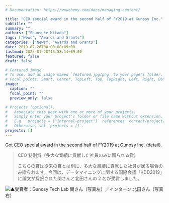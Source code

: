 ```yaml
---
# Documentation: https://wowchemy.com/docs/managing-content/

title: "CEO special award in the second half of FY2019 at Gunosy Inc."
subtitle: ""
summary: ""
authors: ["Shunsuke Kitada"]
tags: ["News", "Awards and Grants"]
categories: ["News", "Awards and Grants"]
date: 2019-07-26T00:00:00+09:00
lastmod: 2023-01-28T15:58:14+09:00
featured: false
draft: false

# Featured image
# To use, add an image named `featured.jpg/png` to your page's folder.
# Focal points: Smart, Center, TopLeft, Top, TopRight, Left, Right, BottomLeft, Bottom, BottomRight.
image:
  caption: ""
  focal_point: ""
  preview_only: false

# Projects (optional).
#   Associate this post with one or more of your projects.
#   Simply enter your project's folder or file name without extension.
#   E.g. `projects = ["internal-project"]` references `content/project/deep-learning/index.md`.
#   Otherwise, set `projects = []`.
projects: []
---
```


Got CEO special award in the second half of FY2019 at Gunosy Inc. ([detail](https://gunosiru.gunosy.co.jp/entry/party-7th-secondhalf)).

> CEO 特別賞（多大な業績に貢献した社員のみに贈られる賞）
> 
> こちらの賞は従来の賞とは別に、多大な業績に貢献した社員が居る場合のみ贈られます。今回は、データマイニングに関する国際会議「KDD2019」に論文が採択された関さんと北田さんの 2 名が受賞しました。

![▲受賞者：Gunosy Tech Lab 関さん（写真左）／インターン 北田さん（写真右）
](figure1.webp)
